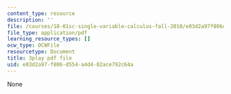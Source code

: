 ```yaml
---
content_type: resource
description: ''
file: /courses/18-01sc-single-variable-calculus-fall-2010/e03d2a97f806d554a4d402ace792c64a_eRCN3daFCmU.pdf
file_type: application/pdf
learning_resource_types: []
ocw_type: OCWFile
resourcetype: Document
title: 3play pdf file
uid: e03d2a97-f806-d554-a4d4-02ace792c64a
---
```

None

